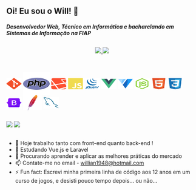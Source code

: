 ## Oi! Eu sou o Will! 👋

##### Desenvolvedor Web, Técnico em Informática e bacharelando em Sistemas de Informação na FIAP

##

<div align="center">
  <a href="https://github.com/willianferreirax">
    <img height="180em" src="https://github-readme-stats.vercel.app/api?username=willianferreirax&show_icons=true&theme=dracula&include_all_commits=true&count_private=true"/>
  
   <img height="180em" src="https://github-readme-stats.vercel.app/api/top-langs/?username=willianferreirax&layout=compact&langs_count=7&theme=dracula&exclude_repo=Templates,Testes-Vue"/>
  </a>
</div>

##

<div style="display: inline_block">
  <br>
   <img align="center" alt="Will-Git" height="30" width="40" src="https://raw.githubusercontent.com/devicons/devicon/master/icons/git/git-original.svg">
  <img align="center" alt="Will-PHP" height="60" width="70" src="https://raw.githubusercontent.com/devicons/devicon/master/icons/php/php-original.svg">
  <img align="center" alt="Will-Laravel" height="30" width="40" src="https://raw.githubusercontent.com/devicons/devicon/master/icons/laravel/laravel-plain.svg">
  <img align="center" alt="Will-Js" height="30" width="40" src="https://raw.githubusercontent.com/devicons/devicon/master/icons/javascript/javascript-plain.svg">
  <img align="center" alt="Will-Jquery" height="30" width="40" src="https://raw.githubusercontent.com/devicons/devicon/master/icons/jquery/jquery-plain-wordmark.svg">
  <img align="center" alt="Will-VueJs" height="30" width="40" src="https://raw.githubusercontent.com/devicons/devicon/master/icons/vuejs/vuejs-original.svg">
   <img align="center" alt="Will-Vuetify" height="30" width="40" src="https://raw.githubusercontent.com/devicons/devicon/master/icons/vuetify/vuetify-original.svg">
  <img align="center" alt="Will-NodeJs" height="30" width="40" src="https://raw.githubusercontent.com/devicons/devicon/master/icons/nodejs/nodejs-original.svg">
  <img align="center" alt="Rafa-HTML" height="30" width="40" src="https://raw.githubusercontent.com/devicons/devicon/master/icons/html5/html5-original.svg">
  <img align="center" alt="Will-CSS" height="30" width="40" src="https://raw.githubusercontent.com/devicons/devicon/master/icons/css3/css3-original.svg">
  <img align="center" alt="Will-Bootstrap" height="30" width="40" src="https://raw.githubusercontent.com/devicons/devicon/master/icons/bootstrap/bootstrap-original.svg">
  <img align="center" alt="Will-Apache" height="40" width="50" src="https://raw.githubusercontent.com/devicons/devicon/master/icons/apache/apache-original.svg">
  <img align="center" alt="Will-Mysql" height="30" width="40" src="https://raw.githubusercontent.com/devicons/devicon/master/icons/mysql/mysql-original.svg">
  <br>
</div>

##

<div>
  <a href="https://www.linkedin.com/in/willian-ferreira-dos-santos-06997219a" target="_blank"><img src="https://img.shields.io/badge/-LinkedIn-%230077B5?style=for-the-badge&logo=linkedin&logoColor=white" target="_blank"></a>
  <a href = "mailto:willian1948@hotmail.com"><img src="https://img.shields.io/badge/Microsoft_Outlook-0078D4?style=for-the-badge&logo=microsoft-outlook&logoColor=white" target="_blank"></a>
</div>

##

- 🔭 Hoje trabalho tanto com front-end quanto back-end !
- 🌱 Estudando Vue.js e Laravel
- 👯 Procurando aprender e aplicar as melhores práticas do mercado
- 📫 Contate-me no email - willian1948@hotmail.com
- ⚡ Fun fact: Escrevi minha primeira linha de código aos 12 anos em um curso de jogos, e desisti pouco tempo depois... ou não...

##
